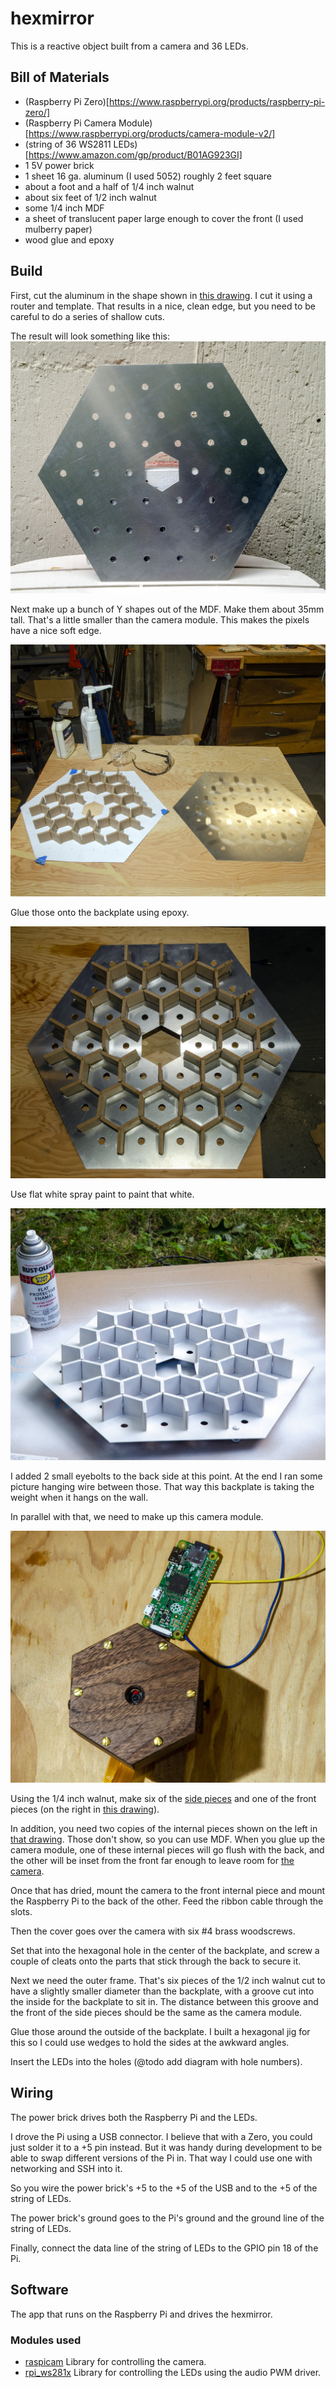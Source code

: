 # hexmirror
This is a reactive object built from a camera and 36 LEDs.

## Bill of Materials
* (Raspberry Pi Zero)[https://www.raspberrypi.org/products/raspberry-pi-zero/]
* (Raspberry Pi Camera Module)[https://www.raspberrypi.org/products/camera-module-v2/]
* (string of 36 WS2811 LEDs)[https://www.amazon.com/gp/product/B01AG923GI]
* 1 5V power brick
* 1 sheet 16 ga. aluminum (I used 5052) roughly 2 feet square
* about a foot and a half of 1/4 inch walnut
* about six feet of 1/2 inch walnut
* some 1/4 inch MDF
* a sheet of translucent paper large enough to cover the front (I used mulberry paper)
* wood glue and epoxy

## Build
First, cut the aluminum in the shape shown in [this drawing](images/baseplate.pdf). 
I cut it using a router and template. That results in a nice, clean edge, but you need to be careful to do a series of shallow cuts.

The result will look something like this:
![backplate](images/hexmirror1.jpg)

Next make up a bunch of Y shapes out of the MDF. Make them about 35mm tall. That's a little smaller than the camera module. This makes the
pixels have a nice soft edge.

![dividers](images/hexmirror2.jpg)

Glue those onto the backplate using epoxy.

![glueup](images/hexmirror3.jpg)

Use flat white spray paint to paint that white.

![paint](images/hexmirror4.jpg)

I added 2 small eyebolts to the back side at this point. At the end I ran some picture hanging wire between those. That way
this backplate is taking the weight when it hangs on the wall.

In parallel with that, we need to make up this camera module.

![camera](images/hexmirror5.jpg)

Using the 1/4 inch walnut, make six of the [side pieces](images/camera_side.pdf) and one of the front pieces (on the right in [this drawing](images/camera_cover.pdf)).

In addition, you need two copies of the internal pieces shown on the left in [that drawing](images/camera_cover.pdf). Those don't show, so you can use MDF. When you glue
up the camera module, one of these internal pieces will go flush with the back, and the other will be inset from the front far enough to leave room for [the camera](https://projects.raspberrypi.org/en/projects/getting-started-with-picamera).

Once that has dried, mount the camera to the front internal piece and mount the Raspberry Pi to the back of the other. Feed the ribbon cable through the slots.

Then the cover goes over the camera with six #4 brass woodscrews.

Set that into the hexagonal hole in the center of the backplate, and screw a couple of cleats onto the parts that stick through the back to secure it.

Next we need the outer frame. That's six pieces of the 1/2 inch walnut cut to have a slightly smaller diameter than the backplate, with a groove cut into the inside for the backplate to sit in.
The distance between this groove and the front of the side pieces should be the same as the camera module.

Glue those around the outside of the backplate. I built a hexagonal jig for this so I could use wedges to hold the sides at the awkward angles.

Insert the LEDs into the holes (@todo add diagram with hole numbers).

## Wiring
The power brick drives both the Raspberry Pi and the LEDs.

I drove the Pi using a USB connector. I believe that with a Zero, you could just solder it to a +5 pin instead. But it was handy during development to be able to swap different versions of the Pi in.
That way I could use one with networking and SSH into it.

So you wire the power brick's +5 to the +5 of the USB and to the +5 of the string of LEDs.

The power brick's ground goes to the Pi's ground and the ground line of the string of LEDs.

Finally, connect the data line of the string of LEDs to the GPIO pin 18 of the Pi.


## Software
The app that runs on the Raspberry Pi and drives the hexmirror.

### Modules used
* [raspicam](https://github.com/cedricve/raspicam) Library for controlling the camera.
* [rpi_ws281x](https://github.com/jgarff/rpi_ws281x) Library for controlling the LEDs using the audio PWM driver.

